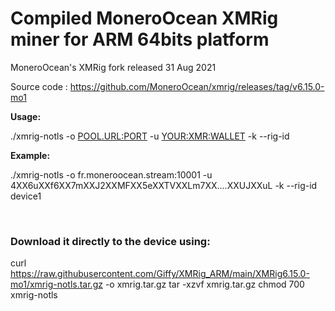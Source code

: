 # Compiled MoneroOcean XMRig miner for ARM 64bits platform

MoneroOcean's XMRig fork released 31 Aug 2021

Source code : https://github.com/MoneroOcean/xmrig/releases/tag/v6.15.0-mo1


<b>Usage:</b>

./xmrig-notls -o <POOL.URL:PORT> -u <YOUR:XMR:WALLET> -k --rig-id <RIG-NAME>
  
<b>Example:</b>

./xmrig-notls -o fr.moneroocean.stream:10001 -u 4XX6uXXf6XX7mXXJ2XXMFXX5eXXTVXXLm7XX....XXUJXXuL -k --rig-id device1 
  
<br>
  
### Download it directly to the device using:
  
curl https://raw.githubusercontent.com/Giffy/XMRig_ARM/main/XMRig6.15.0-mo1/xmrig-notls.tar.gz -o xmrig.tar.gz
tar -xzvf xmrig.tar.gz
chmod 700 xmrig-notls

